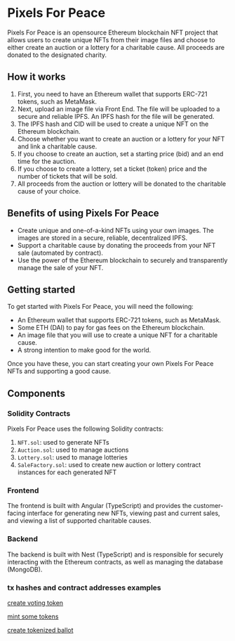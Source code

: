 # Pixels For Peace

Pixels For Peace is an opensource Ethereum blockchain NFT project that allows users to create unique NFTs from their image files and choose to either create an auction or a lottery for a charitable cause. All proceeds are donated to the designated charity.

## How it works

1. First, you need to have an Ethereum wallet that supports ERC-721 tokens, such as MetaMask.
2. Next, upload an image file via Front End. The file will be uploaded to a secure and reliable IPFS. An IPFS hash for the file will be generated.
3. The IPFS hash and CID will be used to create a unique NFT on the Ethereum blockchain.
4. Choose whether you want to create an auction or a lottery for your NFT and link a charitable cause.
5. If you choose to create an auction, set a starting price (bid) and an end time for the auction.
6. If you choose to create a lottery, set a ticket (token) price and the number of tickets that will be sold.
7. All proceeds from the auction or lottery will be donated to the charitable cause of your choice.

## Benefits of using Pixels For Peace

- Create unique and one-of-a-kind NFTs using your own images. The images are stored in a secure, reliable, decentralized IPFS.
- Support a charitable cause by donating the proceeds from your NFT sale (automated by contract).
- Use the power of the Ethereum blockchain to securely and transparently manage the sale of your NFT.

## Getting started

To get started with Pixels For Peace, you will need the following:

- An Ethereum wallet that supports ERC-721 tokens, such as MetaMask.
- Some ETH (DAI) to pay for gas fees on the Ethereum blockchain.
- An image file that you will use to create a unique NFT for a charitable cause.
- A strong intention to make good for the world.

Once you have these, you can start creating your own Pixels For Peace NFTs and supporting a good cause.

## Components

### Solidity Contracts

Pixels For Peace uses the following Solidity contracts:

1. `NFT.sol`: used to generate NFTs
2. `Auction.sol`: used to manage auctions
3. `Lottery.sol`: used to manage lotteries
4. `SaleFactory.sol`: used to create new auction or lottery contract instances for each generated NFT

### Frontend

The frontend is built with Angular (TypeScript) and provides the customer-facing interface for generating new NFTs, viewing past and current sales, and viewing a list of supported charitable causes.

### Backend

The backend is built with Nest (TypeScript) and is responsible for securely interacting with the Ethereum contracts, as well as managing the database (MongoDB).

### tx hashes and contract addresses examples

[create voting token](https://goerli.etherscan.io/tx/0x696ec78e4f4d3d6d83ca53aedff9659a415be254a7bc4abc020e7009e050269f)

[mint some tokens](https://goerli.etherscan.io/tx/0xd02a3ae6a912324915ec4d7353895e34f43c0e663b056912535d3baf216e032c)

[create tokenized ballot](https://goerli.etherscan.io/tx/0x40304ee94a9fc44f4376cad7ab7f90fbe6f6fb794c6d8fae82003ef36343c72c)
